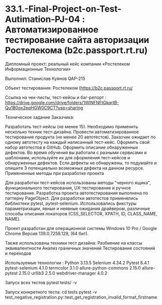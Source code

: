 # 33.1.-Final-Project-on-Test-Autimation-PJ-04 : Автоматизированное тестирование сайта авторизации Ростелекома (b2c.passport.rt.ru)
Дипломный проект: реальный кейс компании «Ростелеком Информационные Технологии»

Выполнил: Станислав Куянов QAP-215

Объект тестирования: Ростелеком (https://b2c.passport.rt.ru/

Ссылка на чек-листы, тест-кейсы и баг-репорт : https://drive.google.com/drive/folders/1WlNFNFtGkqrtB-Qu1B0qx2pqHGW0C9CT?usp=sharing

Техническое задание Заказчика:

Разработать тест-кейсы (не менее 15). Необходимо применить несколько техник тест-дизайна.
Провести автоматизированное тестирование продукта (не менее 20 автотестов). Заказчик ожидает по одному автотесту на каждый написанный тест-кейс. Оформить свой набор автотестов в GitHub.
Оформить описание обнаруженных дефектов. Во время обучения вы работали с разными сервисами и шаблонами, используйте их для оформления тест-кейсов и обнаруженных дефектов. Если дефекты не обнаружены, то подумайте и опишите 3 потенциально возможных дефекта на данном ресурсе.
Примененные методы при разработке проекта

Для разработки тест-кейсов использованы методы "черного ящика", функционального тестирования, UX-тестирование и ручное тестирование. Разработка проекта автотестирования выполнена по паттерну PageObject. Для разработки автотестов применялись библиотеки pytest, pytest-selenium. Использовались фикстуры параметризации, явные и неявные ожидания драйвером, различные способы описания локаторов (СSS_SELECTOR, XPATH, ID, CLASS_NAME, NAME).

Проект разработан для операционной системы Windows 10 Pro / Google Chrome Версия 139.0.7258.129, (64 бит).

Также использованы техники тест дизайна:
Разбиение на классы эквивалентности
Анализ граничных значений
Тестирование состояний и переходов

Используемые технологии :
Python 3.13.5
Selenium 4.34.2
Pytest 8.4.1
pytest-selenium 4.1.0
termcolor 3.1.0
allure-python-commons 2.15.0
allure-pytest 2.15.0
urllib3 2.5.0
webdriver-manager 4.0.2

Запуск всех тестов
pytest tests/ -v

Запуск конкретного теста:
cd tests pytest -v test_negative_registration.py::test_get_registration_invalid_format_firstname
